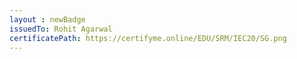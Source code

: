 ```yaml
--- 
layout : newBadge 
issuedTo: Rohit Agarwal
certificatePath: https://certifyme.online/EDU/SRM/IEC20/SG.png
--- 
```

